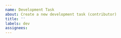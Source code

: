 ```yaml
---
name: Development Task
about: Create a new development task (contributor)
title: ''
labels: dev
assignees:
---
```

